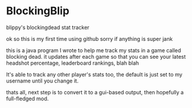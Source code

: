 # BlockingBlip
blippy's blockingdead stat tracker

ok so this is my first time using github sorry if anything is super jank

this is a java program I wrote to help me track my stats in a game called blocking dead. 
it updates after each game so that you can see your latest headshot percentage, leaderboard rankings, blah blah

It's able to track any other player's stats too, the default is just set to my username until you change it.

thats all, next step is to convert it to a gui-based output, then hopefully a full-fledged mod.
